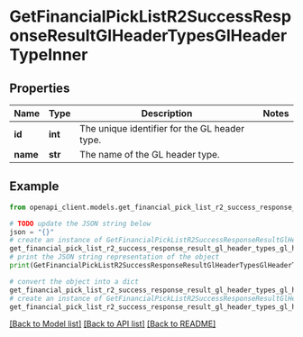 # GetFinancialPickListR2SuccessResponseResultGlHeaderTypesGlHeaderTypeInner


## Properties

Name | Type | Description | Notes
------------ | ------------- | ------------- | -------------
**id** | **int** | The unique identifier for the GL header type. | 
**name** | **str** | The name of the GL header type. | 

## Example

```python
from openapi_client.models.get_financial_pick_list_r2_success_response_result_gl_header_types_gl_header_type_inner import GetFinancialPickListR2SuccessResponseResultGlHeaderTypesGlHeaderTypeInner

# TODO update the JSON string below
json = "{}"
# create an instance of GetFinancialPickListR2SuccessResponseResultGlHeaderTypesGlHeaderTypeInner from a JSON string
get_financial_pick_list_r2_success_response_result_gl_header_types_gl_header_type_inner_instance = GetFinancialPickListR2SuccessResponseResultGlHeaderTypesGlHeaderTypeInner.from_json(json)
# print the JSON string representation of the object
print(GetFinancialPickListR2SuccessResponseResultGlHeaderTypesGlHeaderTypeInner.to_json())

# convert the object into a dict
get_financial_pick_list_r2_success_response_result_gl_header_types_gl_header_type_inner_dict = get_financial_pick_list_r2_success_response_result_gl_header_types_gl_header_type_inner_instance.to_dict()
# create an instance of GetFinancialPickListR2SuccessResponseResultGlHeaderTypesGlHeaderTypeInner from a dict
get_financial_pick_list_r2_success_response_result_gl_header_types_gl_header_type_inner_from_dict = GetFinancialPickListR2SuccessResponseResultGlHeaderTypesGlHeaderTypeInner.from_dict(get_financial_pick_list_r2_success_response_result_gl_header_types_gl_header_type_inner_dict)
```
[[Back to Model list]](../README.md#documentation-for-models) [[Back to API list]](../README.md#documentation-for-api-endpoints) [[Back to README]](../README.md)


